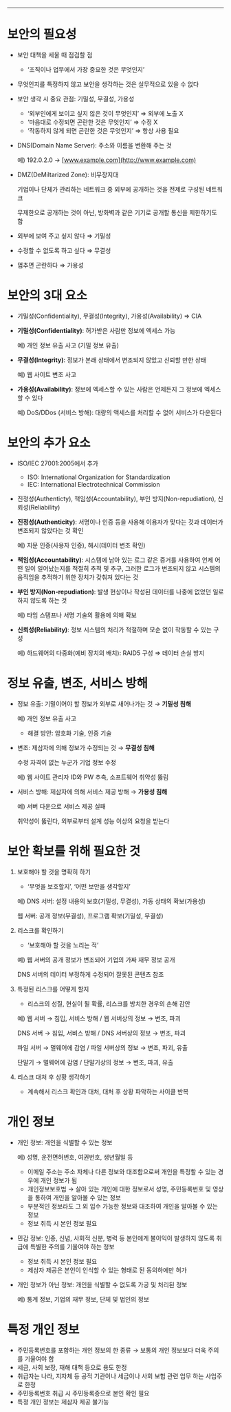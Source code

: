 ------

# 보안의 필요성

- 보안 대책을 세울 때 점검할 점

  - ‘조직이나 업무에서 가장 중요한 것은 무엇인지’

- 무엇인지를 특정하지 않고 보안을 생각하는 것은 실무적으로 있을 수 없다

- 보안 생각 시 중요 관점: 기밀성, 무결성, 가용성

  - ‘외부인에게 보이고 싶지 않은 것이 무엇인지’ ⇒ 외부에 노출 X
  - ‘마음대로 수정되면 곤란한 것은 무엇인지’ ⇒ 수정 X
  - ‘작동하지 않게 되면 곤란한 것은 무엇인지’ ⇒ 항상 사용 필요

- DNS(Domain Name Server): 주소와 이름을 변환해 주는 것

  예) 192.0.2.0 → [www.example.com](http://www.example.com)

- DMZ(DeMiltarized Zone): 비무장지대

  기업이나 단체가 관리하는 네트워크 중 외부에 공개하는 것을 전제로 구성된 네트워크

  무제한으로 공개하는 것이 아닌, 방화벽과 같은 기기로 공개할 통신을 제한하기도 함

- 외부에 보여 주고 싶지 않다 ⇒ 기밀성

- 수정할 수 없도록 하고 싶다 ⇒ 무결성

- 멈추면 곤란하다 ⇒ 가용성

# 보안의 3대 요소

- 기밀성(Confidentiality),  무결성(Integrity), 가용성(Availability) ⇒ CIA

- **기밀성(Confidentiality)**: 허가받은 사람만 정보에 엑세스 가능

  예) 개인 정보 유출 사고 (기밀 정보 유출)

- **무결성(Integrity)**: 정보가 본래 상태에서 변조되지 않았고 신뢰할 만한 상태

  예) 웹 사이트 변조 사고

- **가용성(Availability)**: 정보에 엑세스할 수 있는 사람은 언제든지 그 정보에 엑세스할 수 있다

  예) DoS/DDos (서비스 방해): 대량의 액세스를 처리할 수 없어 서비스가 다운된다

# 보안의 추가 요소

- ISO/IEC 27001:2005에서 추가

  - ISO: International Organization for Standardization
  - IEC: International Electrotechnical Commission

- 진정성(Authenticty), 책임성(Accountability), 부인 방지(Non-repudiation), 신뢰성(Reliability)

- **진정성(Authenticity)**: 서명이나 인증 등을 사용해 이용자가 맞다는 것과 데이터가 변조되지 않았다는 것 확인

  예) 지문 인증(사용자 인증), 해시(데이터 변조 확인)

- **책임성(Accountability)**: 시스템에 남아 있는 로그 같은 증거를 사용하여 언제 어떤 일이 일어났는지를 적절히 추적 및 추구, 그러한 로그가 변조되지 않고 시스템의 움직임을 추적하기 위한 장치가 갖춰져 있다는 것

- **부인 방지(Non-repudiation)**: 발생 현상이나 작성된 데이터를 나중에 없었던 일로 하지 않도록 하는 것

  예) 타임 스탬프나 서명 기술의 활용에 의해 확보

- **신뢰성(Reliability)**: 정보 시스템의 처리가 적절하며 모순 없이 작동할 수 있는 구성

  예) 하드웨어의 다중화(예비 장치의 배치): RAID5 구성 ⇒ 데이터 손실 방지

# 정보 유출, 변조, 서비스 방해

- 정보 유출: 기밀이어야 할 정보가 외부로 새어나가는 것 → **기밀성 침해**

  예) 개인 정보 유출 사고

  - 해결 방안: 암호화 기술, 인증 기술

- 변조: 제삼자에 의해 정보가 수정되는 것 → **무결성 침해**

  수정 자격이 없는 누군가 기업 정보 수정

  예) 웹 사이트 관리자 ID와 PW 추측, 소프트웨어 취약성 뚫림

- 서비스 방해: 제삼자에 의해 서비스 제공 방해 → **가용성 침해**

  예) 서버 다운으로 서비스 제공 실패

  취약성이 뚫린다, 외부로부터 설계 성능 이상의 요청을 받는다

# 보안 확보를 위해 필요한 것

1. 보호해야 할 것을 명확히 하기

   - ‘무엇을 보호할지’, ‘어떤 보안을 생각할지’

   예) DNS 서버: 설정 내용의 보호(기밀성, 무결성), 가동 상태의 확보(가용성)

   웹 서버: 공개 정보(무결성), 프로그램 확보(기밀성, 무결성)

2. 리스크를 확인하기

   - ‘보호해야 할 것을 노리는 적’

   예) 웹 서버의 공개 정보가 변조되어 기업의 가짜 재무 정보 공개

   DNS 서버의 데이터 부정하게 수정되어 잘못된 콘텐츠 참조

3. 특정된 리스크를 어떻게 할지

   - 리스크의 성질, 현실이 될 확률, 리스크를 방치한 경우의 손해 감안

   예) 웹 서버 → 침입, 서비스 방해 / 웹 서버상의 정보 → 변조, 파괴

   DNS 서버 → 침입, 서비스 방해 / DNS 서버상의 정보 → 변조, 파괴

   파일 서버 → 멀웨어에 감염 / 파일 서버상의 정보 → 변조, 파괴, 유출

   단말기 → 멀웨어에 감염 / 단말기상의 정보 → 변조, 파괴, 유출

4. 리스크 대처 후 상황 생각하기

   - 계속해서 리스크 확인과 대처, 대처 후 상황 파악하는 사이클 반복

# 개인 정보

- 개인 정보: 개인을 식별할 수 있는 정보

  예) 성명, 운전면허번호, 여권번호, 생년월일 등

  - 이메일 주소는 주소 자체나 다른 정보와 대조함으로써 개인을 특정할 수 있는 경우에 개인 정보가 됨
  - 개인정보보호법 → 살아 있는 개인에 대한 정보로서 성명, 주민등록번호 및 영상을 통하여 개인을 알아볼 수 있는 정보
  - 부분적인 정보라도 그 외 입수 가능한 정보와 대조하여 개인을 알아볼 수 있는 정보
  - 정보 취득 시 본인 정보 필요

- 민감 정보: 인종, 신념, 사회적 신분, 병력 등 본인에게 불이익이 발생하지 않도록 취급에 특별한 주의를 기울여야 하는 정보

  - 정보 취득 시 본인 정보 필요
  - 제삼자 제공은 본인이 인식할 수 있는 형태로 된 동의하에만 허가

- 개인 정보가 아닌 정보: 개인을 식별할 수 없도록 가공 및 처리된 정보

  예) 통계 정보, 기업의 재무 정보, 단체 및 법인의 정보

# 특정 개인 정보

- 주민등록번호를 포함하는 개인 정보의 한 종류 → 보통의 개인 정보보다 더욱 주의를 기울여야 함
- 세금, 사회 보장, 재해 대책 등으로 용도 한정
- 취급자는 나라, 지자체 등 공적 기관이나 세금이나 사회 보험 관련 업무 하는 사업주로 한정
- 주민등록번호 취급 시 주민등록증으로 본인 확인 필요
- 특정 개인 정보는 제삼자 제공 불가능